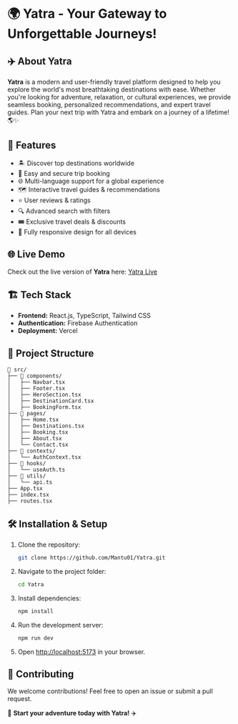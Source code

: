 # 🌍 Yatra - Your Gateway to Unforgettable Journeys!

## ✈️ About Yatra
**Yatra** is a modern and user-friendly travel platform designed to help you explore the world's most breathtaking destinations with ease. Whether you're looking for adventure, relaxation, or cultural experiences, we provide seamless booking, personalized recommendations, and expert travel guides. Plan your next trip with Yatra and embark on a journey of a lifetime! 🌎✨

## 🚀 Features
- 🏝️ Discover top destinations worldwide
- 📅 Easy and secure trip booking
- 🌐 Multi-language support for a global experience
- 🗺️ Interactive travel guides & recommendations
- ⭐ User reviews & ratings
- 🔍 Advanced search with filters
- 🎟️ Exclusive travel deals & discounts
- 📱 Fully responsive design for all devices

## 🌐 Live Demo
Check out the live version of **Yatra** here: [Yatra Live](https://yatra-eight.vercel.app/)

## 🏗️ Tech Stack
- **Frontend:** React.js, TypeScript, Tailwind CSS
- **Authentication:** Firebase Authentication
- **Deployment:** Vercel

## 📂 Project Structure
```
📂 src/
├── 📂 components/
│   ├── Navbar.tsx
│   ├── Footer.tsx
│   ├── HeroSection.tsx
│   ├── DestinationCard.tsx
│   ├── BookingForm.tsx
├── 📂 pages/
│   ├── Home.tsx
│   ├── Destinations.tsx
│   ├── Booking.tsx
│   ├── About.tsx
│   └── Contact.tsx
├── 📂 contexts/
│   └── AuthContext.tsx
├── 📂 hooks/
│   └── useAuth.ts
├── 📂 utils/
│   └── api.ts
├── App.tsx
├── index.tsx
├── routes.tsx
```

## 🛠️ Installation & Setup
1. Clone the repository:
   ```bash
   git clone https://github.com/Mantu01/Yatra.git
   ```
2. Navigate to the project folder:
   ```bash
   cd Yatra
   ```
3. Install dependencies:
   ```bash
   npm install
   ```
4. Run the development server:
   ```bash
   npm run dev
   ```
5. Open [http://localhost:5173](http://localhost:5173) in your browser.

## 🌟 Contributing
We welcome contributions! Feel free to open an issue or submit a pull request.

🚀 **Start your adventure today with Yatra!** ✈️


